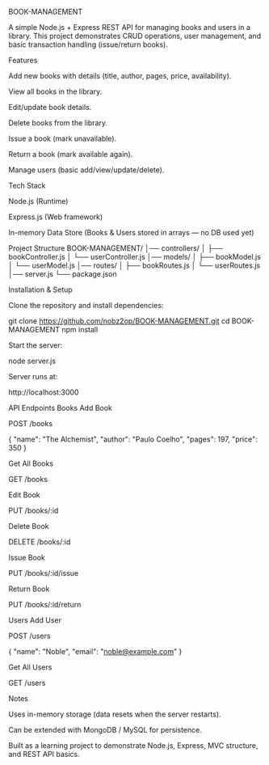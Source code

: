  BOOK-MANAGEMENT

A simple Node.js + Express REST API for managing books and users in a library.
This project demonstrates CRUD operations, user management, and basic transaction handling (issue/return books).

 Features

Add new books with details (title, author, pages, price, availability).

View all books in the library.

Edit/update book details.

Delete books from the library.

Issue a book (mark unavailable).

Return a book (mark available again).

Manage users (basic add/view/update/delete).

 Tech Stack

Node.js (Runtime)

Express.js (Web framework)

In-memory Data Store (Books & Users stored in arrays — no DB used yet)

 Project Structure
BOOK-MANAGEMENT/
│── controllers/
│   ├── bookController.js
│   └── userController.js
│── models/
│   ├── bookModel.js
│   └── userModel.js
│── routes/
│   ├── bookRoutes.js
│   └── userRoutes.js
│── server.js
└── package.json

 Installation & Setup

Clone the repository and install dependencies:

git clone https://github.com/nobz2op/BOOK-MANAGEMENT.git
cd BOOK-MANAGEMENT
npm install


Start the server:

node server.js


Server runs at:

http://localhost:3000

 API Endpoints
 Books
 Add Book

POST /books

{
  "name": "The Alchemist",
  "author": "Paulo Coelho",
  "pages": 197,
  "price": 350
}

 Get All Books

GET /books

 Edit Book

PUT /books/:id

 Delete Book

DELETE /books/:id

 Issue Book

PUT /books/:id/issue

 Return Book

PUT /books/:id/return

 Users
 Add User

POST /users

{
  "name": "Noble",
  "email": "noble@example.com"
}

 Get All Users

GET /users

 Notes

Uses in-memory storage (data resets when the server restarts).

Can be extended with MongoDB / MySQL for persistence.

Built as a learning project to demonstrate Node.js, Express, MVC structure, and REST API basics.